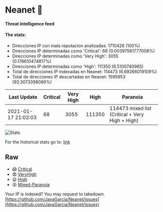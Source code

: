 # Neanet :hocho:
#### Threat intelligence feed
#### The stats:

- Direcciones IP con mala reputacion analizadas: 1710426 (100%)
- Direcciones IP determinadas como 'Critical':  68 (0.00397561777008%)
- Direcciones IP determinadas como 'Very High':  3055 (0.178610474817%)
- Direcciones IP determinadas como 'High':  111350 (6.5100740985)
- Total de direcciones IP indexadas en Neanet:  114473 (6.69266019109%)
- Total de direcciones IP descartadas en Neanet:  1595953 (93.3073398089%)

| Last Update | Critical | Very High | High | Paranoia |
| --- | --- | --- | --- | --- |
| 2021-01-17 21:02:03 | 68 | 3055 | 111350 | 114473 mixed list (Critical + Very High + High)|

![Stats](https://docs.google.com/spreadsheets/d/e/2PACX-1vSnaNMIXVabIpDJjufMlzH7poXnshF3mgd8Is1g9ytUEzVsP5my4Trn8f-xkoLLQ38xpL3HtmUexLo6/pubchart?oid=501124687&format=image)

For the historical stats go to: [link](/stats.csv)
## Raw
- :scream: [Critical](https://raw.githubusercontent.com/JavaGarcia/Neanet/master/blacklists/neanet_critical.txt)
- :fearful: [VeryHigh](https://raw.githubusercontent.com/JavaGarcia/Neanet/master/blacklists/neanet_veryHigh.txtt)
- :frowning: [High](https://raw.githubusercontent.com/JavaGarcia/Neanet/master/blacklists/neanet_high.txt)
- :dizzy_face: [Mixed-Paranoia](https://raw.githubusercontent.com/JavaGarcia/Neanet/master/blacklists/neanet_all.txt)


Your IP is indexed? You may request to takedown. [https://github.com/JavaGarcia/Neanet/issues](https://github.com/JavaGarcia/Neanet/issues)


















































































































































































































































































































































































































































































































































































































































































































































































































































































































































































































































































































































































































































































































































































































































































































































































































































































































































































































































































































































































































































































































































































































































































































































































































































































































































































































































































































































































































































































































































































































































































































































































































































































































































































































































































































































































































































































































